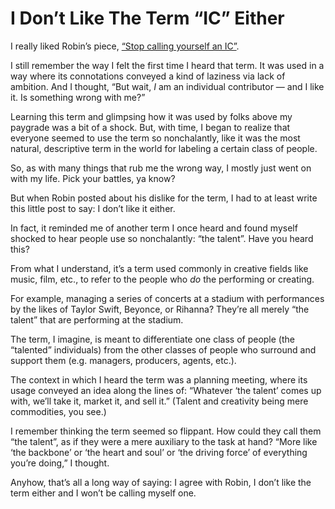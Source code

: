 # I Don’t Like The Term “IC” Either

I really liked Robin’s piece, [“Stop calling yourself an IC”](https://robinrendle.com/notes/stop-calling-yourself-an-IC/). 

I still remember the way I felt the first time I heard that term. It was used in a way where its connotations conveyed a kind of laziness via lack of ambition. And I thought, “But wait, _I_ am an individual contributor — and I like it. Is something wrong with me?”

Learning this term and glimpsing how it was used by folks above my paygrade was a bit of a shock. But, with time, I began to realize that everyone seemed to use the term so nonchalantly, like it was the most natural, descriptive term in the world for labeling a certain class of people.

So, as with many things that rub me the wrong way, I mostly just went on with my life. Pick your battles, ya know?

But when Robin posted about his dislike for the term, I had to at least write this little post to say: I don’t like it either.

In fact, it reminded me of another term I once heard and found myself shocked to hear people use so nonchalantly: “the talent”. Have you heard this?

From what I understand, it’s a term used commonly in creative fields like music, film, etc., to refer to the people who _do_ the performing or creating.

For example, managing a series of concerts at a stadium with performances by the likes of Taylor Swift, Beyonce, or Rihanna? They’re all merely “the talent” that are performing at the stadium.

The term, I imagine, is meant to differentiate one class of  people (the “talented” individuals) from the other classes of people who surround and support them (e.g. managers, producers, agents, etc.).

The context in which I heard the term was a planning meeting, where its usage conveyed an idea along the lines of: “Whatever ‘the talent’ comes up with, we’ll take it, market it, and sell it.” (Talent and creativity being mere commodities, you see.)

I remember thinking the term seemed so flippant. How could they call them “the talent”, as if they were a mere auxiliary to the task at hand? “More like ‘the backbone’ or ‘the heart and soul’ or ‘the driving force’ of everything you’re doing,” I thought.

Anyhow, that’s all a long way of saying: I agree with Robin, I don’t like the term either and I won’t be calling myself one.